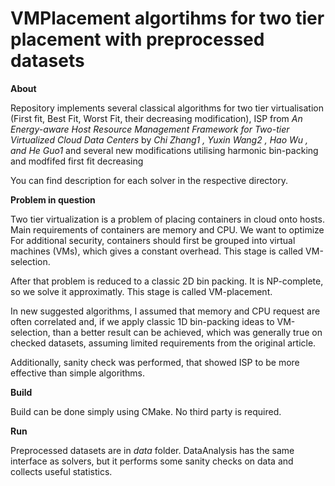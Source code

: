 # VMPlacement algortihms for two tier placement with preprocessed datasets

**About**

Repository implements several classical algorithms for two tier virtualisation (First fit, Best Fit, Worst Fit, their decreasing modification), ISP from 
*An Energy-aware Host Resource Management Framework for Two-tier Virtualized Cloud Data Centers* by *Chi Zhang1
, Yuxin Wang2
, Hao Wu
, and He Guo1* and several new modifications utilising harmonic bin-packing and modfifed first fit decreasing

You can find description for each solver in the respective directory.

**Problem in question**

Two tier virtualization is a problem of placing containers in cloud onto hosts. 
Main requirements of containers are memory and CPU.
We want to optimize
For additional security, containers should first be grouped into virtual machines (VMs), which gives a constant overhead.
This stage is called VM-selection.

After that problem is reduced to a classic 2D bin packing. It is NP-complete, so we solve it approximatly.
This stage is called VM-placement.

In new suggested algorithms, I assumed that memory and CPU request are often correlated and, if we apply classic 1D bin-packing ideas to VM-selection, than a better result can be achieved, which was generally true on checked datasets, assuming limited requirements from the original article.

Additionally, sanity check was performed, that showed ISP to be more effective than simple algorithms.

**Build**

Build can be done simply using CMake. No third party is required.

**Run**

Preprocessed datasets are in *data* folder. DataAnalysis has the same interface as solvers, but it performs some sanity checks on data and collects useful statistics.
